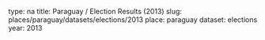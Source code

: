 type: na
title: Paraguay / Election Results (2013)
slug: places/paraguay/datasets/elections/2013
place: paraguay
dataset: elections
year: 2013
